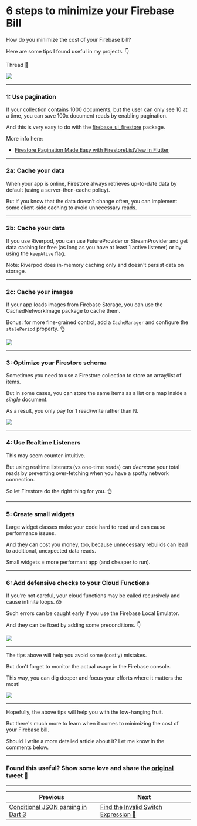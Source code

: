 # 6 steps to minimize your Firebase Bill

How do you minimize the cost of your Firebase bill?

Here are some tips I found useful in my projects. 👇

Thread 🧵

![](114.1.png)

---

### 1: Use pagination

If your collection contains 1000 documents, but the user can only see 10 at a time, you can save 100x document reads by enabling pagination.

And this is very easy to do with the [firebase_ui_firestore](https://pub.dev/packages/firebase_ui_firestore) package.

More info here:

- [Firestore Pagination Made Easy with FirestoreListView in Flutter](https://codewithandrea.com/articles/firestore-pagination-list-view/)

---

### 2a: Cache your data

When your app is online, Firestore always retrieves up-to-date data by default (using a server-then-cache policy).

But if you know that the data doesn’t change often, you can implement some client-side caching to avoid unnecessary reads.

---

### 2b: Cache your data

If you use Riverpod, you can use FutureProvider or StreamProvider and get data caching for free (as long as you have at least 1 active listener) or by using the `keepAlive` flag.

Note: Riverpod does in-memory caching only and doesn't persist data on storage.

---

### 2c: Cache your images

If your app loads images from Firebase Storage, you can use the CachedNetworkImage package to cache them. 

Bonus: for more fine-grained control, add a `CacheManager` and configure the `stalePeriod` property. 👌

![](114.2.png)

---

### 3: Optimize your Firestore schema

Sometimes you need to use a Firestore collection to store an array/list of items.

But in some cases, you can store the same items as a list or a map inside a *single* document.

As a result, you only pay for 1 read/write rather than N.

![](114.3.png)

---

### 4: Use Realtime Listeners

This may seem counter-intuitive.

But using realtime listeners (vs one-time reads) can *decrease* your total reads by preventing over-fetching when you have a spotty network connection.

So let Firestore do the right thing for you. 👌

---

### 5: Create small widgets

Large widget classes make your code hard to read and can cause performance issues.

And they can cost you money, too, because unnecessary rebuilds can lead to additional, unexpected data reads.

Small widgets = more performant app (and cheaper to run).

---

### 6: Add defensive checks to your Cloud Functions

If you’re not careful, your cloud functions may be called recursively and cause infinite loops. 😱

Such errors can be caught early if you use the Firebase Local Emulator.

And they can be fixed by adding some preconditions. 👇

![](114.4.png)

---

The tips above will help you avoid some (costly) mistakes.

But don't forget to monitor the actual usage in the Firebase console.

This way, you can dig deeper and focus your efforts where it matters the most!

![](114.5.png)

---

Hopefully, the above tips will help you with the low-hanging fruit.

But there's much more to learn when it comes to minimizing the cost of your Firebase bill.

Should I write a more detailed article about it? Let me know in the comments below.

---

### Found this useful? Show some love and share the [original tweet](https://twitter.com/biz84/status/1679472787495215106) 🙏

---

| Previous | Next |
| -------- | ---- |
| [Conditional JSON parsing in Dart 3](../0113-conditional-json-parsing/index.md) | [Find the Invalid Switch Expression 🧐](../0115-switch-newline/index.md) |
